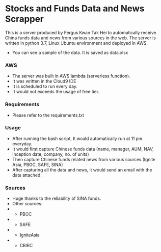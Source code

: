 # Stocks and Funds Data and News Scrapper
This is a server produced by Fergus Kwan Tak Hei to automatically receive China funds data and news from various sources in the web. The server is written in python 3.7, Linux Ubuntu environment and deployed in AWS.
- You can see a sample of the data. It is saved as data.xlsx

### AWS
- The server was built in AWS lambda (serverless function).
- It was written in the Cloud9 IDE
- It is scheduled to run every day.
- It would not exceeds the usage of free tier.

### Requirements
- Please refer to the requirements.txt
### Usage
- After running the bash script, It would automatically run at 11 pm everyday.
- It would first capture Chinese funds data (name, manager, AUM, NAV, inception date, company, no. of units)
- Then capture Chinese funds related news from various sources (Ignite Asia, PBOC, SAFE, SINA)
- After capturing all the data and news, it would send an email with the data attached.
### Sources
- Huge thanks to the reliability of SINA funds.
- Other sources:
-  - PBOC
-  - SAFE
-  - IgniteAsia
-  - CBIRC
